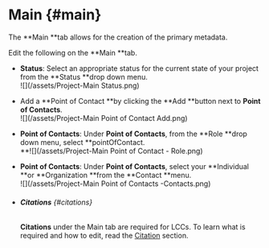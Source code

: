 # Main {#main}

The **Main **tab allows for the creation of the primary metadata.

Edit the following on the **Main **tab.

* **Status**: Select an appropriate status for the current state of your project from the **Status **drop down menu.  
  ![](/assets/Project-Main Status.png)

* Add a **Point of Contact **by clicking the **Add **button next to **Point of Contacts**.  
  ![](/assets/Project-Main Point of Contact Add.png)

* **Point of Contacts**: Under **Point of Contacts**, from the **Role **drop down menu, select **pointOfContact.                        
  **![](/assets/Project-Main Point of Contact -  Role.png)

* **Point of Contacts**: Under **Point of Contacts**, select your **Individual **or **Organization **from the **Contact **menu.  
  ![](/assets/Project-Main Point of Contacts -Contacts.png)

* ###### **Citations** {#citations}

  **Citations** under the Main tab are required for LCCs. To learn what is required and how to edit, read the [Citation](/projects/main/citation.md) section.



